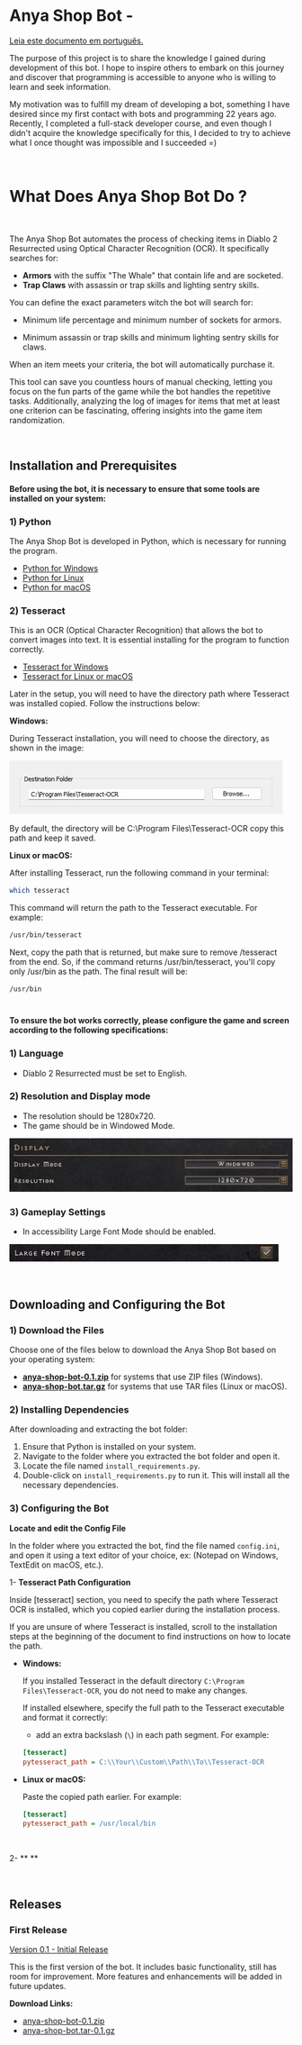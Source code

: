 # Anya Shop Bot - 

[Leia este documento em português.](README.pt-br.md)

The purpose of this project is to share the knowledge I gained during development of this bot. 
I hope to inspire others to embark on this journey and discover that programming is accessible 
to anyone who is willing to learn and seek information.

My motivation was to fulfill my dream of developing a bot, something I have desired since my 
first contact with bots and programming 22 years ago. Recently, I completed a full-stack 
developer course, and even though I didn't acquire the knowledge specifically for this, I decided
to try to achieve what I once thought was impossible and I succeeded =)

<br>

# What Does Anya Shop Bot Do ?

<br>

The Anya Shop Bot automates the process of checking items in Diablo 2 Resurrected 
using Optical Character Recognition (OCR). It specifically searches for:

- **Armors** with the suffix "The Whale" that contain life and are socketed.
- **Trap Claws** with assassin or trap skills and lighting sentry skills.

You can define the exact parameters witch the bot will search for:

- Minimum life percentage and minimum number of sockets for armors.

- Minimum assassin or trap skills and minimum lighting sentry skills for claws.

When an item meets your criteria, the bot will automatically
purchase it.

This tool can save you countless hours of manual checking, letting you focus on the 
fun parts of the game while the bot handles the repetitive tasks. Additionally, 
analyzing the log of images for items that met at least one criterion can be 
fascinating, offering insights into the game item randomization.

<br>

## Installation and Prerequisites

#### Before using the bot, it is necessary to ensure that some tools are installed on your system:

### 1) Python
The Anya Shop Bot is developed in Python, which is necessary for running the 
program.
- [Python for Windows](https://www.python.org/downloads/windows/)
- [Python for Linux](https://www.python.org/downloads/source/)
- [Python for macOS](https://www.python.org/downloads/macos/)

### 2) Tesseract
This is an OCR (Optical Character Recognition) that allows the bot to convert 
images into text. It is essential installing for the program to function correctly.
- [Tesseract for Windows](https://github.com/UB-Mannheim/tesseract/wiki)
- [Tesseract for Linux or macOS](https://tesseract-ocr.github.io/tessdoc/Installation.html)

Later in the setup, you will need to have the directory path where Tesseract was installed 
copied. Follow the instructions below:

**Windows:** 

During Tesseract installation, you will need to choose the directory,
as shown in the image:

![Tesseract Installation](https://raw.githubusercontent.com/johnovelli/anya-shop-bot/main/imgs/config/tesseract-windows.jpg)

By default, the directory will be C:\Program Files\Tesseract-OCR copy this path and keep
it saved.

**Linux or macOS:** 

After installing Tesseract, run the following command in your terminal:
```bash 
which tesseract
```
This command will return the path to the Tesseract executable. For example:
```bash 
/usr/bin/tesseract
```
Next, copy the path that is returned, but make sure to remove /tesseract from the end.
So, if the command returns /usr/bin/tesseract, you'll copy only /usr/bin as the path.
The final result will be:
```bash 
/usr/bin
```
#
#### To ensure the bot works correctly, please configure the game and screen according to the following specifications:

### 1) Language

- Diablo 2 Resurrected must be set to English.

### 2) Resolution and Display mode

- The resolution should be 1280x720.
- The game should be in Windowed Mode.

![Resolution and Display mode](https://raw.githubusercontent.com/johnovelli/anya-shop-bot/main/imgs/config/display_settings.jpg)

### 3) Gameplay Settings

- In accessibility Large Font Mode should be enabled.

![Gameplay Settings](https://raw.githubusercontent.com/johnovelli/anya-shop-bot/main/imgs/config/large_mode_settings.jpg)

<br>

## Downloading and Configuring the Bot

### 1) Download the Files

Choose one of the files below to download the Anya Shop 
Bot based on your operating system:

- [**anya-shop-bot-0.1.zip**](https://github.com/johnovelli/anya-shop-bot/releases/download/v0.1/anya-shop-bot-0.1.zip) for systems that use ZIP files (Windows).
- [**anya-shop-bot.tar.gz**](https://github.com/johnovelli/anya-shop-bot/releases/download/v0.1/anya-shop-bot-0.1.tar) for systems that use TAR files (Linux or macOS).

### 2) Installing Dependencies

After downloading and extracting the bot folder:
1. Ensure that Python is installed on your system.
2. Navigate to the folder where you extracted the bot folder and open it.
3. Locate the file named `install_requirements.py`.
4. Double-click on `install_requirements.py` to run it. This will install all 
the necessary dependencies.

### 3) Configuring the Bot

**Locate and edit the Config File**

In the folder where you extracted the bot, find the file named 
`config.ini`, and open it using a text editor of your choice, ex: (Notepad on
Windows, TextEdit on macOS, etc.).

1- **Tesseract Path Configuration**

Inside [tesseract] section, you need to specify the path where 
Tesseract OCR is installed, which you copied earlier during the 
installation process.

If you are unsure of where Tesseract is installed, scroll to the installation 
steps at the beginning of the document to find instructions on how to locate 
the path.

- **Windows:**

    If you installed Tesseract in the default
    directory `C:\Program Files\Tesseract-OCR`, you do not need to make 
    any changes.

    If installed elsewhere, specify the full path to the Tesseract executable
    and format it correctly:

    - add an extra backslash (` \ `) in each path segment. For example:
  
    ```ini
    [tesseract]
    pytesseract_path = C:\\Your\\Custom\\Path\\To\\Tesseract-OCR
    ```
  
- **Linux or macOS:**

  Paste the copied path earlier. For example:
    ```ini
    [tesseract]
    pytesseract_path = /usr/local/bin
    ```
  
<br>

2- ** **

<br>

## Releases

### First Release
[Version 0.1 - Initial Release](https://github.com/johnovelli/anya-shop-bot/releases/tag/v0.1)

This is the first version of the bot. It includes basic functionality, 
still has room for improvement. More features and enhancements will be added
in future updates.

**Download Links:**
- [anya-shop-bot-0.1.zip](https://github.com/johnovelli/anya-shop-bot/releases/download/v0.1/anya-shop-bot-0.1.zip)
- [anya-shop-bot.tar-0.1.gz](https://github.com/johnovelli/anya-shop-bot/releases/download/v0.1/anya-shop-bot-0.1.tar)
